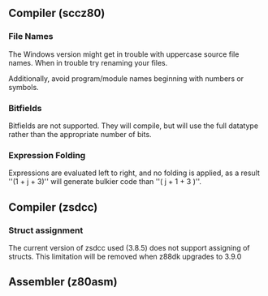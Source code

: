 ## Compiler (sccz80)

### File Names

The Windows version might get in trouble with uppercase source file names.
When in trouble try renaming your files.

Additionally, avoid program/module names beginning with numbers or symbols.

### Bitfields

Bitfields are not supported. They will compile, but will use the full datatype rather than the appropriate number of bits.

### Expression Folding

Expressions are evaluated left to right, and no folding is applied, as a result ''(1 + j + 3)'' will generate bulkier code than ''( j + 1 + 3 )''.


## Compiler (zsdcc)

### Struct assignment

The current version of zsdcc used (3.8.5) does not support assigning of structs. This limitation will be removed when z88dk upgrades to 3.9.0

## Assembler (z80asm)